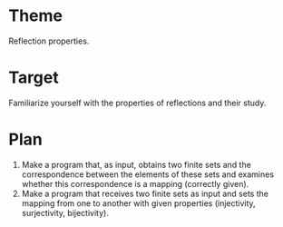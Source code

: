 # Theme

Reflection properties.

# Target

Familiarize yourself with the properties of reflections and their study.

# Plan

1. Make a program that, as input, obtains two finite sets and the correspondence between the elements
of these sets and examines whether this correspondence is a mapping (correctly given).
2. Make a program that receives two finite sets as input and sets the mapping from one to another with given properties (injectivity, surjectivity, bijectivity).

